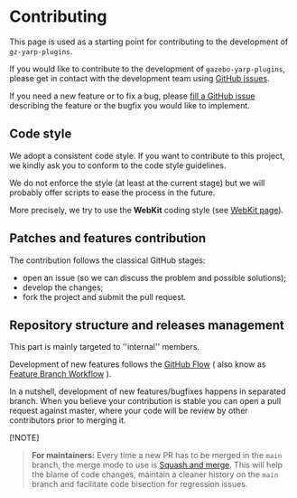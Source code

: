 # Contributing

This page is used as a starting point for contributing to the development of `gz-yarp-plugins`.

If you would like to contribute to the development of `gazebo-yarp-plugins`, please get in contact with the development team using [GitHub issues](https://github.com/robotology/gz-sim-yarp-plugins/issues).

If you need a new feature or to fix a bug, please [fill a GitHub issue](https://github.com/robotology/gz-sim-yarp-plugins/issues/new) describing the feature or the bugfix you would like to implement.

## Code style

We adopt a consistent code style.
If you want to contribute to this project, we kindly ask you to conform to the code style guidelines.

We do not enforce the style (at least at the current stage) but we will probably offer scripts to ease the process in the future.

More precisely, we try to use the **WebKit** coding style (see [WebKit page](http://www.webkit.org/coding/coding-style.html)).

## Patches and features contribution

The contribution follows the classical GitHub stages:

* open an issue (so we can discuss the problem and possible solutions);
* develop the changes;
* fork the project and submit the pull request.

## Repository structure and releases management

This part is mainly targeted to ''internal'' members.

Development of new features follows the [GitHub Flow](https://guides.github.com/introduction/flow/index.html) ( also know as [Feature Branch Workflow](https://www.atlassian.com/git/tutorials/comparing-workflows/feature-branch-workflow) ).

In a nutshell, development of new features/bugfixes happens in separated branch. When you believe your contribution is stable
you can open a pull request against master, where your code will be review by other contributors prior to merging it.

[!NOTE]  
> **For maintainers:** Every time a new PR has to be merged in the `main` branch, the merge mode to use is [Squash and merge](https://docs.github.com/en/pull-requests/collaborating-with-pull-requests/incorporating-changes-from-a-pull-request/about-pull-request-merges#squash-and-merge-your-commits). This will help the blame of code changes, maintain a cleaner history on the `main` branch and facilitate code bisection for regression issues.
